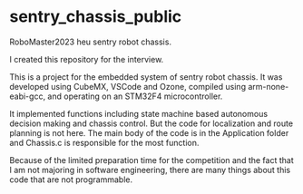 # sentry_chassis_public
RoboMaster2023 heu sentry robot chassis.

I created this repository for the interview. 

This is a project for the embedded system of sentry robot chassis. It was developed using CubeMX, VSCode and Ozone, compiled using arm-none-eabi-gcc, and operating on an STM32F4 microcontroller.

It implemented functions including state machine based autonomous decision making and chassis control. But the code for localization and route planning is not here. The main body of the code is in the Application folder and Chassis.c is responsible for the most function. 

Because of the limited preparation time for the competition and the fact that I am not majoring in software engineering, there are many things about this code that are not programmable.
